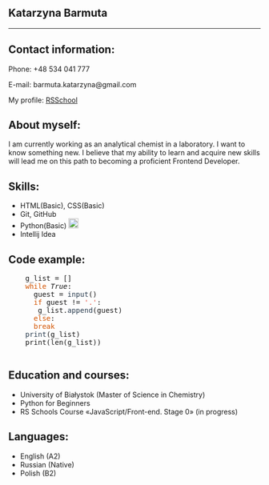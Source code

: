 <head>
    <title>CV Katarzyna Barmuta</title>
    <h2>Katarzyna Barmuta</h2>
</head>
<body>
    <hr>
    <p><h2>Contact information:</h2>
    <p>Phone: +48 534 041 777  
    <p>E-mail: <a>barmuta.katarzyna@gmail.com</a>
    <p>My profile: <a href="https://app.rs.school/profile">RSSchool</a></p>
    <p><h2>About myself:</h2>
I am currently working as an analytical chemist in a laboratory. I want to know something new. I believe that my ability to learn and acquire new skills will lead me on this path to becoming a proficient Frontend Developer.
    <p><h2>Skills:</h2>
    <ul>
      <li>HTML(Basic), CSS(Basic)</li>
      <li>Git, GitHub</li>
      <li>Python(Basic)
       <img src="https://upload.wikimedia.org/wikipedia/commons/thumb/0/0a/Python.svg/800px-Python.svg.png" alt="foto" width="20" height="20">
      </li>
      <li>Intellij Idea</li>
    </ul>  
    <h2>Code example:</h2>
    <pre>
    g_list<strong> </strong>= []  
    <span style="color:#d35400">while</span><em><span style="color:#8e44ad"> </span>True</em>:  
      guest = <span style="color:#2c3e50">input</span>()  &nbsp;
    <span style="color:#d35400">  if</span><strong> </strong>guest != <span style="color:#e74c3c">&#39;.&#39;</span>:   
       g_list.<span style="color:#2c3e50">append</span>(guest)  
      <span style="color:#d35400">else</span>:
      <span style="color:#d35400">break</span>
    <span style="color:#2c3e50">print</span>(g_list)
    print(len(g_list))
    </pre>
    <h2>Education and courses:</h2>
    <ul>
      <li>University of Białystok (Master of Science in Chemistry)</li>  
      <li>Python for Beginners</li>
      <li>RS Schools Course «JavaScript/Front-end. Stage 0» (in progress)</li>
    </ul> 
    <h2>Languages:</h2>
    <ul>
      <li>English (A2) </li>
      <li>Russian (Native) </li>
      <li>Polish (B2) </li>
    </ul>
</body>

